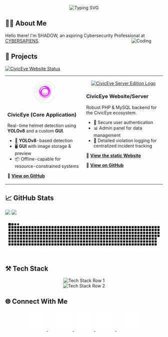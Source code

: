 <p align="center">
  <img src="https://readme-typing-svg.herokuapp.com/?font=Righteous&size=35&center=true&vleft=true&width=500&height=70&duration=2500&color=ffffff&lines=YO+🤚;I'm+SHADOW;Welcome+to+my+GitHub!" alt="Typing SVG"/>
</p>

## 🧑‍💻 About Me
Hello there! I'm SHADOW, an aspiring Cybersecurity Professional at [CYBERSAPIENS](https://github.com/SHADOW2669/CYBERSAPIENS).<img align="right" alt="Coding" width="100" src="https://i.pinimg.com/originals/81/17/8b/81178b47a8598f0c81c4799f2cdd4057.gif">

## 🌟 Projects
[![CivicEye Website Status](https://github.com/SHADOW2669/CivicEye-Website/actions/workflows/check-status.yml/badge.svg)](https://civiceye.shadow269.in)

<table>
  <tr>
    <td width="50%" valign="top">
      <p align="center">
        <a href="https://github.com/SHADOW2669/CivicEye">
          <img src="https://github.com/SHADOW2669/CivicEye/blob/main/DATA/icon.png?raw=true" width="70" alt="CivicEye Core Icon"/>
        </a>
      </p>
      <h3 align="left">CivicEye (Core Application)</h3>
      <p align="left">Real-time helmet detection using <strong>YOLOv8</strong> and a custom <strong>GUI</strong>.</p>
      <ul>
        <li>🎯 <strong>YOLOv8</strong>-based detection</li>
        <li>🖥️ <strong>GUI</strong> with image storage & preview</li>
        <li>📦 Offline-capable for resource-constrained systems</li>
      </ul>
      <p align="left">
        <strong>🔗 <a href="https://github.com/SHADOW2669/CivicEye">View on GitHub</a></strong>
        </p>
    </td>
    <td width="50%" valign="top">
      <p align="center">
        <a href="https://github.com/SHADOW2669/CivicEye-Website-Server">
          <img src="https://shadow2669.github.io/CivicEye-Website/IMAGES/logo1.png" width="180" alt="CivicEye Server Edition Logo"/>
        </a>
      </p>
      <h3 align="left">CivicEye Website/Server</h3>
      <p align="left">Robust PHP & MySQL backend for the CivicEye ecosystem.</p>
      <ul>
        <li>🔐 Secure user authentication</li>
        <li>📊 Admin panel for data management</li>
        <li>📝 Detailed violation logging for centralized incident tracking</li>
      </ul>
       <p align="left">
        <strong>🔗 <a href="https://civiceye-demo.shadow269.in/">View the static Website</a></strong>
      <p align="left">
        <strong>🔗 <a href="https://github.com/SHADOW2669/CivicEye-Website-Server">View on GitHub</a></strong>
      </p>
    </td>
  </tr>
</table>


## 📈 GitHub Stats

<p align="left">
  <img src="https://github-readme-stats.vercel.app/api?username=SHADOW2669&show_icons=true&theme=dark" width="49%"/>
  <img src="https://github-readme-streak-stats.herokuapp.com/?user=SHADOW2669&theme=dark" width="49%"/>
</p>

<div align="center">
    
  ![snake gif](https://github.com/SHADOW2669/SHADOW2669/blob/output/github-snake-dark.svg)
</div>

## ⚒️ Tech Stack
<p align="center">
  <img src="https://skillicons.dev/icons?i=python,java,c,cpp,cs,r,html,css,javascript&theme=dark&perline=9" alt="Tech Stack Row 1"/><br>
  <img src="https://skillicons.dev/icons?i=php,dotnet,mysql,git,github,vscode,pycharm,linux&theme=dark&perline=8" alt="Tech Stack Row 2"/>
</p>

## 🌐 Connect With Me

<p align="center">
  <a href="https://instagram.com/shadowking_2669" target="_blank" style="margin-right: 15px;">
    <img src="https://raw.githubusercontent.com/CLorant/readme-social-icons/main/large/light/instagram.svg" alt="Instagram" />
  </a>
  <a href="https://www.linkedin.com/in/shadow269" target="_blank">
    <img src="https://raw.githubusercontent.com/CLorant/readme-social-icons/main/large/light/linkedin.svg" alt="GitHub" />
  </a>
  <a href="https://www.reddit.com/user/SHADOW_269/" target="_blank">
    <img src="https://raw.githubusercontent.com/CLorant/readme-social-icons/main/large/light/reddit.svg" alt="GitHub" />
  </a>
  <a href="https://discord.com/users/1051180323058237450" target="_blank" style="margin-right: 15px;">
    <img src="https://raw.githubusercontent.com/CLorant/readme-social-icons/main/large/light/discord.svg" alt="Discord" />
  </a>
  <a href="https://github.com/SHADOW2669" target="_blank">
    <img src="https://raw.githubusercontent.com/CLorant/readme-social-icons/main/large/light/github.svg" alt="GitHub" />
  </a>
</p>



